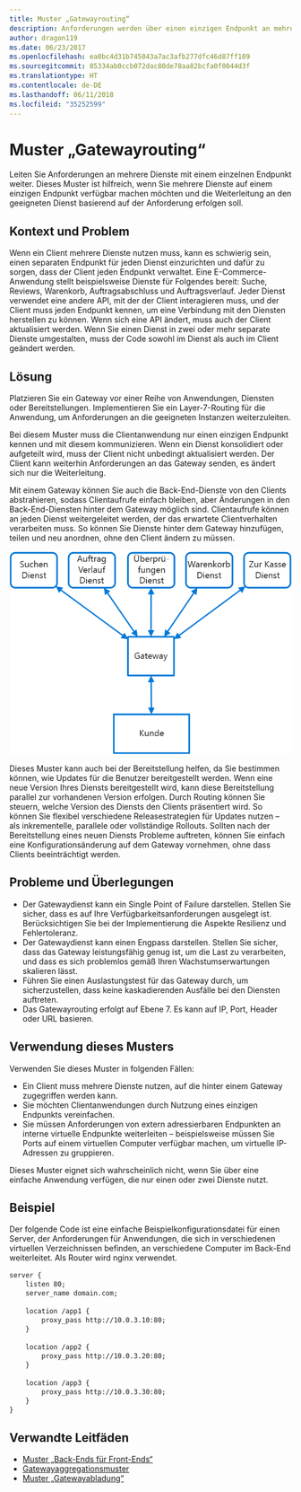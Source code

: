 ```yaml
---
title: Muster „Gatewayrouting“
description: Anforderungen werden über einen einzigen Endpunkt an mehrere Dienste weitergeleitet.
author: dragon119
ms.date: 06/23/2017
ms.openlocfilehash: ea0bc4d31b745043a7ac3afb277dfc46d87ff109
ms.sourcegitcommit: 85334ab0ccb072dac80de78aa82bcfa0f0044d3f
ms.translationtype: HT
ms.contentlocale: de-DE
ms.lasthandoff: 06/11/2018
ms.locfileid: "35252599"
---
```

# <a name="gateway-routing-pattern"></a>Muster „Gatewayrouting“

Leiten Sie Anforderungen an mehrere Dienste mit einem einzelnen Endpunkt weiter. Dieses Muster ist hilfreich, wenn Sie mehrere Dienste auf einem einzigen Endpunkt verfügbar machen möchten und die Weiterleitung an den geeigneten Dienst basierend auf der Anforderung erfolgen soll.

## <a name="context-and-problem"></a>Kontext und Problem

Wenn ein Client mehrere Dienste nutzen muss, kann es schwierig sein, einen separaten Endpunkt für jeden Dienst einzurichten und dafür zu sorgen, dass der Client jeden Endpunkt verwaltet. Eine E-Commerce-Anwendung stellt beispielsweise Dienste für Folgendes bereit: Suche, Reviews, Warenkorb, Auftragsabschluss und Auftragsverlauf. Jeder Dienst verwendet eine andere API, mit der der Client interagieren muss, und der Client muss jeden Endpunkt kennen, um eine Verbindung mit den Diensten herstellen zu können. Wenn sich eine API ändert, muss auch der Client aktualisiert werden. Wenn Sie einen Dienst in zwei oder mehr separate Dienste umgestalten, muss der Code sowohl im Dienst als auch im Client geändert werden.

## <a name="solution"></a>Lösung

Platzieren Sie ein Gateway vor einer Reihe von Anwendungen, Diensten oder Bereitstellungen. Implementieren Sie ein Layer-7-Routing für die Anwendung, um Anforderungen an die geeigneten Instanzen weiterzuleiten.

Bei diesem Muster muss die Clientanwendung nur einen einzigen Endpunkt kennen und mit diesem kommunizieren. Wenn ein Dienst konsolidiert oder aufgeteilt wird, muss der Client nicht unbedingt aktualisiert werden. Der Client kann weiterhin Anforderungen an das Gateway senden, es ändert sich nur die Weiterleitung.

Mit einem Gateway können Sie auch die Back-End-Dienste von den Clients abstrahieren, sodass Clientaufrufe einfach bleiben, aber Änderungen in den Back-End-Diensten hinter dem Gateway möglich sind. Clientaufrufe können an jeden Dienst weitergeleitet werden, der das erwartete Clientverhalten verarbeiten muss. So können Sie Dienste hinter dem Gateway hinzufügen, teilen und neu anordnen, ohne den Client ändern zu müssen.

![](./_images/gateway-routing.png)
 
Dieses Muster kann auch bei der Bereitstellung helfen, da Sie bestimmen können, wie Updates für die Benutzer bereitgestellt werden. Wenn eine neue Version Ihres Diensts bereitgestellt wird, kann diese Bereitstellung parallel zur vorhandenen Version erfolgen. Durch Routing können Sie steuern, welche Version des Diensts den Clients präsentiert wird. So können Sie flexibel verschiedene Releasestrategien für Updates nutzen – als inkrementelle, parallele oder vollständige Rollouts. Sollten nach der Bereitstellung eines neuen Diensts Probleme auftreten, können Sie einfach eine Konfigurationsänderung auf dem Gateway vornehmen, ohne dass Clients beeinträchtigt werden.

## <a name="issues-and-considerations"></a>Probleme und Überlegungen

- Der Gatewaydienst kann ein Single Point of Failure darstellen. Stellen Sie sicher, dass es auf Ihre Verfügbarkeitsanforderungen ausgelegt ist. Berücksichtigen Sie bei der Implementierung die Aspekte Resilienz und Fehlertoleranz.
- Der Gatewaydienst kann einen Engpass darstellen. Stellen Sie sicher, dass das Gateway leistungsfähig genug ist, um die Last zu verarbeiten, und dass es sich problemlos gemäß Ihren Wachstumserwartungen skalieren lässt.
- Führen Sie einen Auslastungstest für das Gateway durch, um sicherzustellen, dass keine kaskadierenden Ausfälle bei den Diensten auftreten.
- Das Gatewayrouting erfolgt auf Ebene 7. Es kann auf IP, Port, Header oder URL basieren.

## <a name="when-to-use-this-pattern"></a>Verwendung dieses Musters

Verwenden Sie dieses Muster in folgenden Fällen:

- Ein Client muss mehrere Dienste nutzen, auf die hinter einem Gateway zugegriffen werden kann.
- Sie möchten Clientanwendungen durch Nutzung eines einzigen Endpunkts vereinfachen.
- Sie müssen Anforderungen von extern adressierbaren Endpunkten an interne virtuelle Endpunkte weiterleiten – beispielsweise müssen Sie Ports auf einem virtuellen Computer verfügbar machen, um virtuelle IP-Adressen zu gruppieren.

Dieses Muster eignet sich wahrscheinlich nicht, wenn Sie über eine einfache Anwendung verfügen, die nur einen oder zwei Dienste nutzt.

## <a name="example"></a>Beispiel

Der folgende Code ist eine einfache Beispielkonfigurationsdatei für einen Server, der Anforderungen für Anwendungen, die sich in verschiedenen virtuellen Verzeichnissen befinden, an verschiedene Computer im Back-End weiterleitet. Als Router wird nginx verwendet.

```
server {
    listen 80;
    server_name domain.com;

    location /app1 {
        proxy_pass http://10.0.3.10:80;
    }

    location /app2 {
        proxy_pass http://10.0.3.20:80;
    }

    location /app3 {
        proxy_pass http://10.0.3.30:80;
    }
}
```

## <a name="related-guidance"></a>Verwandte Leitfäden

- [Muster „Back-Ends für Front-Ends“](./backends-for-frontends.md)
- [Gatewayaggregationsmuster](./gateway-aggregation.md)
- [Muster „Gatewayabladung“](./gateway-offloading.md)



